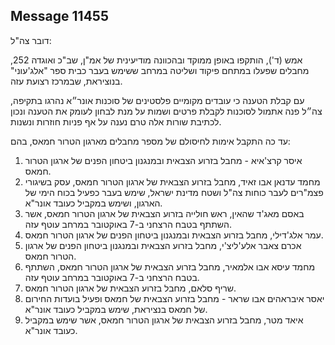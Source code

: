 ## Message 11455

דובר צה"ל:

אמש (ד'), הותקפו באופן ממוקד ובהכוונה מודיעינית של אמ"ן, שב"כ ואוגדה 252, מחבלים שפעלו במתחם פיקוד ושליטה במרחב ששימש בעבר כבית ספר "אלג'עוני" בנוציראת, שבמרכז רצועת עזה.

עם קבלת הטענה כי עובדים מקומיים פלסטינים של סוכנות אונר״א נהרגו בתקיפה, צה״ל פנה אתמול לסוכנות לקבלת פרטים ושמות על מנת לבחון לעומק את הטענה ונכון לכתיבת שורות אלה טרם נענה על אף פניות חוזרות ונשנות.

עד כה התקבל אימות לחיסולם של מספר מחבלים מארגון הטרור חמאס, בהם:

1. איסר קרצ'איא - מחבל בזרוע הצבאית ובמנגנון ביטחון הפנים של ארגון הטרור חמאס. 
2. מחמד עדנאן אבו זאיד, מחבל בזרוע הצבאית של ארגון הטרור חמאס, עסק בשיגורי פצמ"רים לעבר כוחות צה"ל ושטח מדינת ישראל, שימש בעבר כפעיל בכוח הימי של הארגון, ושימש במקביל כעובד אונר"א.
3. באסם מאג'ד שהאין, ראש חולייה בזרוע הצבאית של ארגון הטרור חמאס, אשר השתתף בטבח הרצחני ב-7 באוקטובר במרחב עוטף עזה. 
4. עמר אלג'דילי, מחבל בזרוע הצבאית ובמנגנון ביטחון הפנים של ארגון הטרור חמאס. 
5. אכרם צאבר אלע'ליצ'י, מחבל בזרוע הצבאית ובמנגנון ביטחון הפנים של ארגון הטרור חמאס. 
6. מחמד עיסא אבו אלמאיר, מחבל בזרוע הצבאית של ארגון הטרור חמאס, השתתף בטבח הרצחני ב-7 באוקטובר במרחב עוטף עזה.
7. שריף סלאם, מחבל בזרוע הצבאית של ארגון הטרור חמאס.
8. יאסר איבראהים אבו שראר - מחבל בזרוע הצבאית של חמאס ופעיל בועדות החירום של חמאס בנציראת, שימש במקביל כעובד אונר"א. 
9. ⁠איאד מטר, מחבל בזרוע הצבאית של ארגון הטרור חמאס, אשר שימש במקביל כעובד אונר"א.


